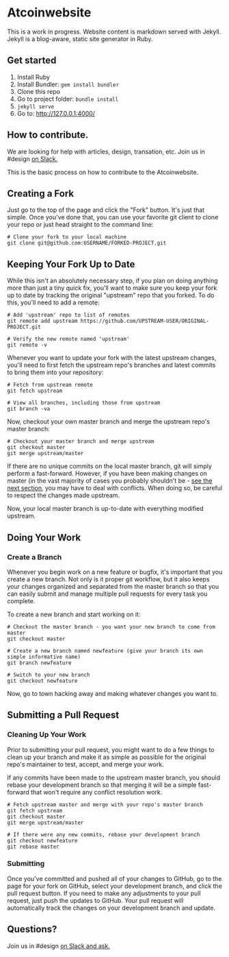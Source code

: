 # Atcoinwebsite

This is a work in progress. Website content is markdown served with Jekyll. Jekyll is a blog-aware, static site generator in Ruby.

## Get started

1. Install Ruby
2. Install Bundler: `gem install bundler`
3. Clone this repo
4. Go to project folder: `bundle install`
5. `jekyll serve`
6. Go to: http://127.0.0.1:4000/

## How to contribute.

We are looking for help with articles, design, transation, etc. Join us in #design [on Slack.](https://join.slack.com/t/anoncoin/shared_invite/enQtMjcxMzUxMjk5ODYwLTU0OTJhNmIxNzYyY2JiMzUxOGZhMjYzNmQ3YmViNWM1OWIxZGNlMGY0Zjg1NzdhMDAyZmRiYTFhNTM1OWZiYTU)

This is the basic process on how to contribute to the Atcoinwebsite.

## Creating a Fork

Just go to the top of the page and click the "Fork" button. It's just that simple. Once you've done that, you can use your favorite git client to clone your repo or just head straight to the command line:

```shell
# Clone your fork to your local machine
git clone git@github.com:USERNAME/FORKED-PROJECT.git
```

## Keeping Your Fork Up to Date

While this isn't an absolutely necessary step, if you plan on doing anything more than just a tiny quick fix, you'll want to make sure you keep your fork up to date by tracking the original "upstream" repo that you forked. To do this, you'll need to add a remote:

```shell
# Add 'upstream' repo to list of remotes
git remote add upstream https://github.com/UPSTREAM-USER/ORIGINAL-PROJECT.git

# Verify the new remote named 'upstream'
git remote -v
```

Whenever you want to update your fork with the latest upstream changes, you'll need to first fetch the upstream repo's branches and latest commits to bring them into your repository:

```shell
# Fetch from upstream remote
git fetch upstream

# View all branches, including those from upstream
git branch -va
```

Now, checkout your own master branch and merge the upstream repo's master branch:

```shell
# Checkout your master branch and merge upstream
git checkout master
git merge upstream/master
```

If there are no unique commits on the local master branch, git will simply perform a fast-forward. However, if you have been making changes on master (in the vast majority of cases you probably shouldn't be - [see the next section](#doing-your-work), you may have to deal with conflicts. When doing so, be careful to respect the changes made upstream.

Now, your local master branch is up-to-date with everything modified upstream.

## Doing Your Work

### Create a Branch
Whenever you begin work on a new feature or bugfix, it's important that you create a new branch. Not only is it proper git workflow, but it also keeps your changes organized and separated from the master branch so that you can easily submit and manage multiple pull requests for every task you complete.

To create a new branch and start working on it:

```shell
# Checkout the master branch - you want your new branch to come from master
git checkout master

# Create a new branch named newfeature (give your branch its own simple informative name)
git branch newfeature

# Switch to your new branch
git checkout newfeature
```

Now, go to town hacking away and making whatever changes you want to.

## Submitting a Pull Request

### Cleaning Up Your Work

Prior to submitting your pull request, you might want to do a few things to clean up your branch and make it as simple as possible for the original repo's maintainer to test, accept, and merge your work.

If any commits have been made to the upstream master branch, you should rebase your development branch so that merging it will be a simple fast-forward that won't require any conflict resolution work.

```shell
# Fetch upstream master and merge with your repo's master branch
git fetch upstream
git checkout master
git merge upstream/master

# If there were any new commits, rebase your development branch
git checkout newfeature
git rebase master
```

### Submitting

Once you've committed and pushed all of your changes to GitHub, go to the page for your fork on GitHub, select your development branch, and click the pull request button. If you need to make any adjustments to your pull request, just push the updates to GitHub. Your pull request will automatically track the changes on your development branch and update.


## Questions?

Join us in #design [on Slack and ask.](https://join.slack.com/t/anoncoin/shared_invite/enQtMjcxMzUxMjk5ODYwLTU0OTJhNmIxNzYyY2JiMzUxOGZhMjYzNmQ3YmViNWM1OWIxZGNlMGY0Zjg1NzdhMDAyZmRiYTFhNTM1OWZiYTU)
